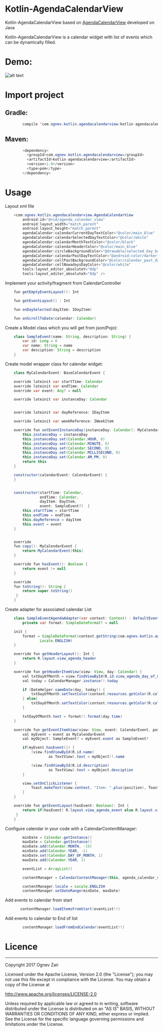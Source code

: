 # Kotlin-AgendaCalendarView
Kotlin-AgendaCalendarView based on [AgendaCalendarView](https://github.com/Tibolte/AgendaCalendarView) developed on Java

Kotlin-AgendaCalendarView is a calendar widget with list of events
which can be dynamically filled.  


# Demo: 

![alt text][logo]

[logo]: https://github.com/ognev-zair/Kotlin-AgendaCalendarView/blob/master/calendar.gif


# Import project 

Gradle:
--------

```java
        compile 'com.ognev.kotlin.agendacalendarview:kotlin-agendacalendarview:1.0'
````

Maven:
--------
```java
        <dependency>
          <groupId>com.ognev.kotlin.agendacalendarview</groupId>
          <artifactId>kotlin-agendacalendarview</artifactId>
          <version>1.0</version>
          <type>pom</type>
        </dependency>
````

# Usage

Layout xml file

```java
    <com.ognev.kotlin.agendacalendarview.AgendaCalendarView
        android:id="@+id/agenda_calendar_view"
        android:layout_width="match_parent"
        android:layout_height="match_parent"
        agendaCalendar:calendarCurrentDayTextColor="@color/main_blue"
        agendaCalendar:calendarSelectedDayTextColor="@color/white"
        agendaCalendar:calendarMonthTextColor="@color/black"
        agendaCalendar:calendarHeaderColor="@color/main_blue"
        agendaCalendar:circleBackgroundColor="@drawable/selected_day_background"
        agendaCalendar:calendarPastDayTextColor="@android:color/darker_gray"
        agendaCalendar:cellPastBackgroundColor="@color/calendar_past_days_bg"
        agendaCalendar:cellNowadaysDayColor="@color/white"
        tools:layout_editor_absoluteY="8dp"
        tools:layout_editor_absoluteX="8dp" />
````
Implement your activity/fragment from CalendarController

```java
    fun getEmptyEventLayout(): Int

    fun getEventLayout() : Int

    fun onDaySelected(dayItem: IDayItem)

    fun onScrollToDate(calendar: Calendar)
````
    
Create a Model class which you will get from json(Pojo):
```java
    class SampleEvent(name: String, description: String) {
        var id: Long = 0
        var name: String = name
        var desciption: String = description
    }
````

Create model wrapper class for calendar widget:

```java    
    class MyCalendarEvent: BaseCalendarEvent {

    override lateinit var startTime: Calendar
    override lateinit var endTime: Calendar
    override var event: Any? = null

    override lateinit var instanceDay: Calendar


    override lateinit var dayReference: IDayItem

    override lateinit var weekReference: IWeekItem

    override fun setEventInstanceDay(instanceDay: Calendar): MyCalendarEvent {
        this.instanceDay = instanceDay
        this.instanceDay.set(Calendar.HOUR, 0)
        this.instanceDay.set(Calendar.MINUTE, 0)
        this.instanceDay.set(Calendar.SECOND, 0)
        this.instanceDay.set(Calendar.MILLISECOND, 0)
        this.instanceDay.set(Calendar.AM_PM, 0)
        return this
    }

    constructor(calendarEvent: CalendarEvent) {
    }


    constructor(startTime: Calendar,
                endTime: Calendar,
                dayItem: DayItem,
                event: SampleEvent?)  {
        this.startTime = startTime
        this.endTime = endTime
        this.dayReference = dayItem
        this.event = event
    }


    override
    fun copy(): MyCalendarEvent {
        return MyCalendarEvent(this)
    }

    override fun hasEvent(): Boolean {
        return event != null
    }

    override
    fun toString(): String {
        return super.toString()
     }
    }
````

Create adapter for associated calendar List
```java
    class SampleEventAgendaAdapter(var context: Context) : DefaultEventAdapter() {
        private var format: SimpleDateFormat? = null

    init {
        format = SimpleDateFormat(context.getString(com.ognev.kotlin.agendacalendarview.R.string.header_date),
                Locale.ENGLISH)
    }

    override fun getHeaderLayout(): Int {
        return R.layout.view_agenda_header
    }

    override fun getHeaderItemView(view: View, day: Calendar) {
        val txtDayOfMonth = view.findViewById(R.id.view_agenda_day_of_month) as TextView
        val today = CalendarManager.instance!!.today

        if (DateHelper.sameDate(day, today)) {
            txtDayOfMonth.setTextColor(context.resources.getColor(R.color.main_blue))
        } else{
            txtDayOfMonth.setTextColor(context.resources.getColor(R.color.text_light_color))
        }

        txtDayOfMonth.text = format!!.format(day.time)
    }

    override fun getEventItemView(view: View, event: CalendarEvent, position: Int) {
        val myEvent = event as MyCalendarEvent
        val myObject: SampleEvent? = myEvent.event as SampleEvent?

        if(myEvent.hasEvent()) {
            (view.findViewById(R.id.name)
                    as TextView).text = myObject!!.name

            (view.findViewById(R.id.description)
                    as TextView).text = myObject.desciption
        }

        view.setOnClickListener {
            Toast.makeText(view.context, "Item: ".plus(position), Toast.LENGTH_SHORT).show()
        }
    }

    override fun getEventLayout(hasEvent: Boolean): Int {
        return if(hasEvent) R.layout.view_agenda_event else R.layout.view_agenda_empty_event
     }
    }
````

Configure calendar in your code with a CalendarContentManager:
```java
        minDate = Calendar.getInstance()
        maxDate = Calendar.getInstance()
        minDate.add(Calendar.MONTH, -10)
        minDate.add(Calendar.YEAR, -1)
        minDate.set(Calendar.DAY_OF_MONTH, 1)
        maxDate.add(Calendar.YEAR, 1)

        eventList = ArrayList()

        contentManager = CalendarContentManager(this, agenda_calendar_view, SampleEventAgendaAdapter(applicationContext))

        contentManager.locale = Locale.ENGLISH
        contentManager.setDateRange(minDate, maxDate)
````

Add events to calendar from start
 ```java
        contentManager.loadItemsFromStart(eventList!!)
````
Add events to calendar to End of list
```java
        contentManager.loadFromEndCalendar(eventList!!)
````
# Licence
-----------

 Copyright 2017 Ognev Zair

Licensed under the Apache License, Version 2.0 (the "License");
you may not use this file except in compliance with the License.
You may obtain a copy of the License at

   http://www.apache.org/licenses/LICENSE-2.0

Unless required by applicable law or agreed to in writing, software
distributed under the License is distributed on an "AS IS" BASIS,
WITHOUT WARRANTIES OR CONDITIONS OF ANY KIND, either express or implied.
See the License for the specific language governing permissions and
limitations under the License.
